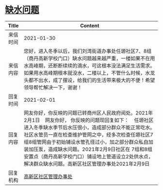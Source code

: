 # [缺水问题](http://www.shangluo.gov.cn/zmhd/ldxxxx.jsp?urltype=leadermail.LeaderMailContentUrl&wbtreeid=1112&leadermailid=6876)

| Title |                                                                                                               Content                                                                                                                |
|:-----:|--------------------------------------------------------------------------------------------------------------------------------------------------------------------------------------------------------------------------------------|
| 来信时间  | 2021-01-30                                                                                                                                                                                                                           |
| 来信内容  | 您好，进入冬季以后，我们刘湾街道办事处任塬社区7、8组（商丹高新学校门口）缺水问题越来越严重，一楼如果不在用水高峰期，还断断续续的滴水，可这根本没法满足生活需求。如果用水高峰期根本就没水，二楼以上，不管什么时候，水龙头都不出水，成了摆设，给我们的生活带来极大的不便！希望领导帮忙解决一下，谢谢！                                                                                  |
| 回复时间  | 2021-02-01                                                                                                                                                                                                                           |
| 回复内容  | 网友你好，你反映的问题已转商州区人民政府阅处。2021年2月1日    网友你好， 你反映的问题现回复如下：    任塬社区进入冬季缺水季节后水压很小，造成部分群众不能正常吃水。社区水管员一直在检查维护管网之中，经多次检查任塬社区7组8组管网由于初始铺设水管孔径过小，加之部分群众私自加装加压泵，造成缺水问题。2021年2月9日社区在 7组和8组安置点（商丹高新学校门口）铺设地上管道设立2处供水点，解决群众缺水问题。高新区社区管理办事处2021年2月9日 |
| 回复机构  | [高新区社区管理办事处](../../category/agencies/高新区社区管理办事处.md)                                                                                                                                                                                  |